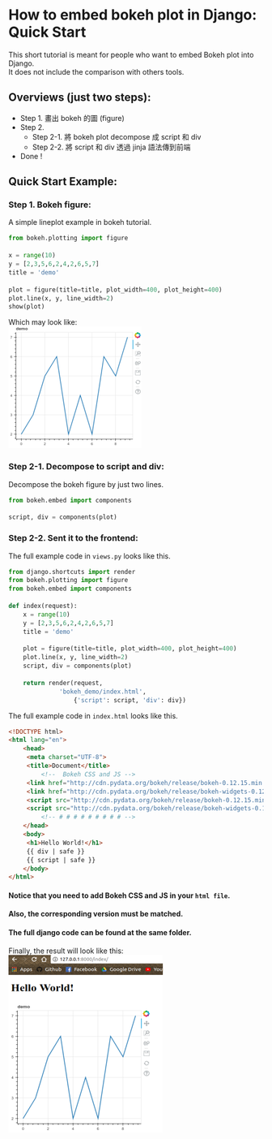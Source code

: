 # How to embed bokeh plot in Django: Quick Start
This short tutorial is meant for people who want to embed Bokeh plot into Django.     
It does not include the comparison with others tools.

## Overviews (just two steps):
- Step 1. 畫出 bokeh 的圖 (figure)
- Step 2.       
    - Step 2-1. 將 bokeh plot decompose 成 script 和 div     
    - Step 2-2. 將 script 和 div 透過 jinja 語法傳到前端     
- Done !

## Quick Start Example:
### Step 1. Bokeh figure:    
A simple lineplot example in bokeh tutorial.

```python
from bokeh.plotting import figure

x = range(10)
y = [2,3,5,6,2,4,2,6,5,7]
title = 'demo'

plot = figure(title=title, plot_width=400, plot_height=400)
plot.line(x, y, line_width=2)
show(plot)
```    

Which may look like:    
<kbd>
![](./github_imgs/example_lineplot01.png)
</kbd>

### Step 2-1. Decompose to script and div:
Decompose the bokeh figure by just two lines.
```python
from bokeh.embed import components

script, div = components(plot)
```

### Step 2-2. Sent it to the frontend:
The full example code in `views.py` looks like this.
```python
from django.shortcuts import render
from bokeh.plotting import figure 
from bokeh.embed import components

def index(request):
    x = range(10)
    y = [2,3,5,6,2,4,2,6,5,7]
    title = 'demo'

    plot = figure(title=title, plot_width=400, plot_height=400)
    plot.line(x, y, line_width=2)
    script, div = components(plot)

    return render(request,
    		  'bokeh_demo/index.html',
    	          {'script': script, 'div': div})
```    
The full example code in `index.html` looks like this.
```html
<!DOCTYPE html>
<html lang="en">
    <head>
	 <meta charset="UTF-8">
	 <title>Document</title>
         <!--  Bokeh CSS and JS -->
	 <link href="http://cdn.pydata.org/bokeh/release/bokeh-0.12.15.min.css" rel="stylesheet" type="text/css">
	 <link href="http://cdn.pydata.org/bokeh/release/bokeh-widgets-0.12.15.min.css" rel="stylesheet" type="text/css">
	 <script src="http://cdn.pydata.org/bokeh/release/bokeh-0.12.15.min.js"></script>
	 <script src="http://cdn.pydata.org/bokeh/release/bokeh-widgets-0.12.15.min.js"></script>
         <!-- # # # # # # # # # -->
    </head>
    <body>
	 <h1>Hello World!</h1>
	 {{ div | safe }}
	 {{ script | safe }}
    </body>
</html>
```    
#### Notice that you need to add Bokeh CSS and JS in your `html file`.    
#### Also, the corresponding version must be matched.    
#### The full django code can be found at the same folder.    
    
Finally, the result will look like this:    
<kbd>
![](./github_imgs/example_lineplot02.png)
</kbd>
